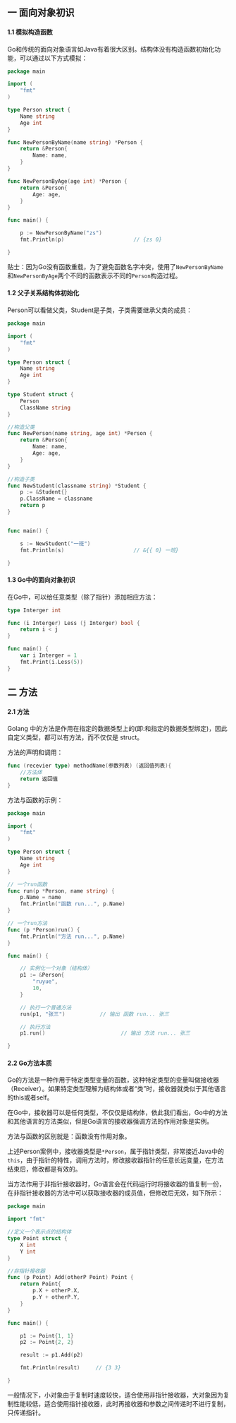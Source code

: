 ## 一 面向对象初识

#### 1.1 模拟构造函数

Go和传统的面向对象语言如Java有着很大区别。结构体没有构造函数初始化功能，可以通过以下方式模拟：
```go
package main

import (
	"fmt"
)

type Person struct {
	Name string
	Age int
}

func NewPersonByName(name string) *Person {
	return &Person{
		Name: name,
	}
}

func NewPersonByAge(age int) *Person {
	return &Person{
		Age: age,
	}
}

func main() {

	p := NewPersonByName("zs")
	fmt.Println(p)						// {zs 0}

}
```

贴士：因为Go没有函数重载，为了避免函数名字冲突，使用了`NewPersonByName`和`NewPersonByAge`两个不同的函数表示不同的`Person`构造过程。

#### 1.2 父子关系结构体初始化

Person可以看做父类，Student是子类，子类需要继承父类的成员：
```go
package main

import (
	"fmt"
)

type Person struct {
	Name string
	Age int
}

type Student struct {
	Person
	ClassName string
}

//构造父类
func NewPerson(name string, age int) *Person {
	return &Person{
		Name: name,
		Age: age,
	}
}

//构造子类
func NewStudent(classname string) *Student {
	p := &Student{}
	p.ClassName = classname
	return p
}


func main() {

	s := NewStudent("一班")
	fmt.Println(s)						// &{{ 0} 一班}

}
```

#### 1.3 Go中的面向对象初识

在Go中，可以给任意类型（除了指针）添加相应方法：
```go
type Interger int

func (i Interger) Less (j Interger) bool {
	return i < j
}

func main() {
	var i Interger = 1
	fmt.Print(i.Less(5))
}
```

## 二 方法

#### 2.1 方法

Golang 中的方法是作用在指定的数据类型上的(即:和指定的数据类型绑定)，因此自定义类型，都可以有方法，而不仅仅是 struct。  

方法的声明和调用：
```go
func (recevier type) methodName(参数列表) (返回值列表){ 
    //方法体
    return 返回值
}
```

方法与函数的示例：
```go
package main

import (
	"fmt"
)

type Person struct {
	Name string
	Age int
}

// 一个run函数
func run(p *Person, name string) {
	p.Name = name
	fmt.Println("函数 run...", p.Name)
}

// 一个run方法
func (p *Person)run() {
	fmt.Println("方法 run...", p.Name)
}

func main() {

	// 实例化一个对象（结构体）
	p1 := &Person{
		"ruyue",
		10,
	}

	// 执行一个普通方法
	run(p1, "张三")			// 输出 函数 run... 张三

	// 执行方法
	p1.run()						// 输出 方法 run... 张三

}
```

#### 2.2 Go方法本质

Go的方法是一种作用于特定类型变量的函数，这种特定类型的变量叫做接收器（Receiver）。如果特定类型理解为结构体或者“类”时，接收器就类似于其他语言的this或者self。  

在Go中，接收器可以是任何类型，不仅仅是结构体，依此我们看出，Go中的方法和其他语言的方法类似，但是Go语言的接收器强调方法的作用对象是实例。

方法与函数的区别就是：函数没有作用对象。

上述Person案例中，接收器类型是`*Person`，属于指针类型，非常接近Java中的`this`，由于指针的特性，调用方法时，修改接收器指针的任意长远变量，在方法结束后，修改都是有效的。  

当方法作用于非指针接收器时，Go语言会在代码运行时将接收器的值复制一份，在非指针接收器的方法中可以获取接收器的成员值，但修改后无效，如下所示：
```go
package main

import "fmt"

//定义一个表示点的结构体
type Point struct {
	X int
	Y int
}

//非指针接收器
func (p Point) Add(otherP Point) Point {
	return Point{
		p.X + otherP.X,
		p.Y + otherP.Y,
	}
}

func main() {

	p1 := Point{1, 1}
	p2 := Point{2, 2}

	result := p1.Add(p2)

	fmt.Println(result)		// {3 3}

}

```

一般情况下，小对象由于复制时速度较快，适合使用非指针接收器，大对象因为复制性能较低，适合使用指针接收器，此时再接收器和参数之间传递时不进行复制，只传递指针。